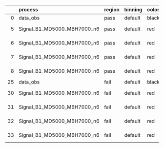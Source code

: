 |    | process                     | region   | binning   | color   | process_type   |   scale | variation   | source_filename                                                      | source_histname    | alias                       | title     |   combine_idx |     lnN |   shapes | syst_type   | direction   | variation_alias   |
|---:|:----------------------------|:---------|:----------|:--------|:---------------|--------:|:------------|:---------------------------------------------------------------------|:-------------------|:----------------------------|:----------|--------------:|--------:|---------:|:------------|:------------|:------------------|
|  0 | data_obs                    | pass     | default   | black   | DATA           |       1 | nominal     | ./histograms_for_2DAlphabet_v18//BH_Data.root                        | hpass              | Data                        | Data      |           nan | nan     |      nan | nan         | nan         | nan               |
|  5 | Signal_B1_MD5000_MBH7000_n6 | pass     | default   | red     | SIGNAL         |       1 | lumi        | ./histograms_for_2DAlphabet_v18//BH_Signal_B1_MD5000_MBH7000_n6.root | hpass              | Signal_B1_MD5000_MBH7000_n6 | BH signal |           nan |   1.016 |      nan | lnN         | nan         | nan               |
|  6 | Signal_B1_MD5000_MBH7000_n6 | pass     | default   | red     | SIGNAL         |       1 | SVM         | ./histograms_for_2DAlphabet_v18//BH_Signal_B1_MD5000_MBH7000_n6.root | hpass_SVMsyst_up   | Signal_B1_MD5000_MBH7000_n6 | BH signal |           nan | nan     |        1 | shapes      | Up          | SVMsyst           |
|  7 | Signal_B1_MD5000_MBH7000_n6 | pass     | default   | red     | SIGNAL         |       1 | SVM         | ./histograms_for_2DAlphabet_v18//BH_Signal_B1_MD5000_MBH7000_n6.root | hpass_SVMsyst_down | Signal_B1_MD5000_MBH7000_n6 | BH signal |           nan | nan     |        1 | shapes      | Down        | SVMsyst           |
|  8 | Signal_B1_MD5000_MBH7000_n6 | pass     | default   | red     | SIGNAL         |       1 | nominal     | ./histograms_for_2DAlphabet_v18//BH_Signal_B1_MD5000_MBH7000_n6.root | hpass              | Signal_B1_MD5000_MBH7000_n6 | BH signal |           nan | nan     |      nan | nan         | nan         | nan               |
| 25 | data_obs                    | fail     | default   | black   | DATA           |       1 | nominal     | ./histograms_for_2DAlphabet_v18//BH_Data.root                        | hfail              | Data                        | Data      |           nan | nan     |      nan | nan         | nan         | nan               |
| 30 | Signal_B1_MD5000_MBH7000_n6 | fail     | default   | red     | SIGNAL         |       1 | lumi        | ./histograms_for_2DAlphabet_v18//BH_Signal_B1_MD5000_MBH7000_n6.root | hfail              | Signal_B1_MD5000_MBH7000_n6 | BH signal |           nan |   1.016 |      nan | lnN         | nan         | nan               |
| 31 | Signal_B1_MD5000_MBH7000_n6 | fail     | default   | red     | SIGNAL         |       1 | SVM         | ./histograms_for_2DAlphabet_v18//BH_Signal_B1_MD5000_MBH7000_n6.root | hfail_SVMsyst_up   | Signal_B1_MD5000_MBH7000_n6 | BH signal |           nan | nan     |        1 | shapes      | Up          | SVMsyst           |
| 32 | Signal_B1_MD5000_MBH7000_n6 | fail     | default   | red     | SIGNAL         |       1 | SVM         | ./histograms_for_2DAlphabet_v18//BH_Signal_B1_MD5000_MBH7000_n6.root | hfail_SVMsyst_down | Signal_B1_MD5000_MBH7000_n6 | BH signal |           nan | nan     |        1 | shapes      | Down        | SVMsyst           |
| 33 | Signal_B1_MD5000_MBH7000_n6 | fail     | default   | red     | SIGNAL         |       1 | nominal     | ./histograms_for_2DAlphabet_v18//BH_Signal_B1_MD5000_MBH7000_n6.root | hfail              | Signal_B1_MD5000_MBH7000_n6 | BH signal |           nan | nan     |      nan | nan         | nan         | nan               |